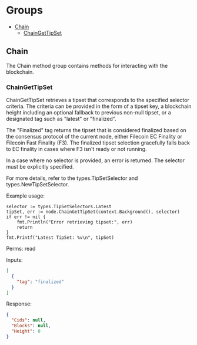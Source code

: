 # Groups
* [Chain](#Chain)
  * [ChainGetTipSet](#ChainGetTipSet)
## Chain
The Chain method group contains methods for interacting with
the blockchain.


### ChainGetTipSet
ChainGetTipSet retrieves a tipset that corresponds to the specified selector
criteria. The criteria can be provided in the form of a tipset key, a
blockchain height including an optional fallback to previous non-null tipset,
or a designated tag such as "latest" or "finalized".

The "Finalized" tag returns the tipset that is considered finalized based on
the consensus protocol of the current node, either Filecoin EC Finality or
Filecoin Fast Finality (F3). The finalized tipset selection gracefully falls
back to EC finality in cases where F3 isn't ready or not running.

In a case where no selector is provided, an error is returned. The selector
must be explicitly specified.

For more details, refer to the types.TipSetSelector and
types.NewTipSetSelector.

Example usage:

	selector := types.TipSetSelectors.Latest
	tipSet, err := node.ChainGetTipSet(context.Background(), selector)
	if err != nil {
		fmt.Println("Error retrieving tipset:", err)
		return
	}
	fmt.Printf("Latest TipSet: %v\n", tipSet)


Perms: read

Inputs:
```json
[
  {
    "tag": "finalized"
  }
]
```

Response:
```json
{
  "Cids": null,
  "Blocks": null,
  "Height": 0
}
```

